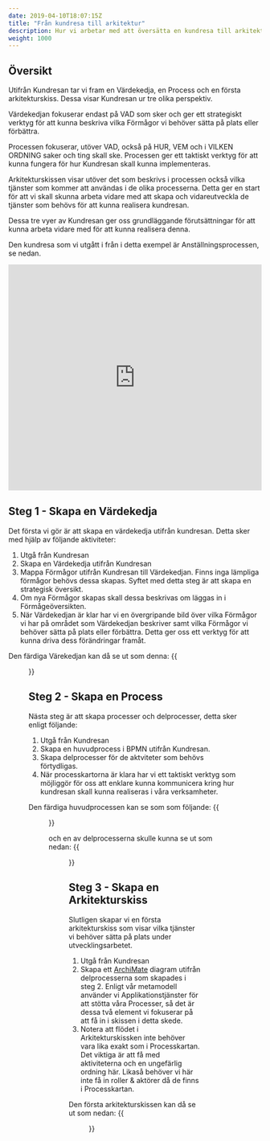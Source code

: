 ```yaml
---
date: 2019-04-10T18:07:15Z
title: "Från kundresa till arkitektur"
description: Hur vi arbetar med att översätta en kundresa till arkitektur
weight: 1000
---
```

## Översikt

Utifrån Kundresan tar vi fram en Värdekedja, en Process och en första arkitekturskiss. Dessa visar Kundresan ur tre olika perspektiv. 

Värdekedjan fokuserar endast på VAD som sker och ger ett strategiskt verktyg för att kunna beskriva vilka Förmågor vi behöver sätta på plats eller förbättra. 

Processen fokuserar, utöver VAD, också på HUR, VEM och i VILKEN ORDNING saker och ting skall ske. Processen ger ett taktiskt verktyg för att kunna fungera för hur Kundresan skall kunna implementeras.

Arkitekturskissen visar utöver det som beskrivs i processen också vilka tjänster som kommer att användas i de olika processerna. Detta ger en start för att vi skall skunna arbeta vidare med att skapa och vidareutveckla de tjänster som behövs för att kunna realisera kundresan.

Dessa tre vyer av Kundresan ger oss grundläggande förutsättningar för att kunna arbeta vidare med för att kunna realisera denna.

Den kundresa som vi utgått i från i detta exempel är Anställningsprocessen, se nedan.

<iframe style="border: none;" width="100%" height="450" src="https://www.figma.com/embed?embed_host=share&url=https%3A%2F%2Fwww.figma.com%2Fproto%2FN4WX0YHbF5TLa7f5CD389sOV%2FAnst%25C3%25A4llningsprocessen%3Fnode-id%3D0%253A1%26scaling%3Dmin-zoom" allowfullscreen></iframe>


## Steg 1 - Skapa en Värdekedja
Det första vi gör är att skapa en värdekedja utifrån kundresan. Detta sker med hjälp av följande aktiviteter:

1. Utgå från Kundresan
2. Skapa en Värdekedja utifrån Kundresan
3. Mappa Förmågor utifrån Kundresan till Värdekedjan. Finns inga lämpliga förmågor behövs dessa skapas. Syftet med detta steg är att skapa en strategisk översikt.  
4. Om nya Förmågor skapas skall dessa beskrivas om läggas in i Förmågeöversikten.
5. När Värdekedjan är klar har vi en övergripande bild över vilka Förmågor vi har på området som Värdekedjan beskriver samt vilka Förmågor vi behöver sätta på plats eller förbättra. Detta ger oss ett verktyg för att kunna driva dess förändringar framåt.

Den färdiga Värekedjan kan då se ut som denna:
{{<figure src="/images/metoder/fkta1.png" link="/images/metoder/fkta1.png" title="Från kundresa till arkitektur - Värdekedja exempel">}}

## Steg 2 - Skapa en Process
Nästa steg är att skapa processer och delprocesser, detta sker enligt följande:

1. Utgå från Kundresan
2. Skapa en huvudprocess i BPMN utifrån Kundresan.
3. Skapa delprocesser för de aktviteter som behövs förtydligas.
4. När processkartorna är klara har vi ett taktiskt verktyg som möjliggör för oss att enklare kunna kommunicera kring hur kundresan skall kunna realiseras i våra verksamheter.

Den färdiga huvudprocessen kan se som som följande:
{{<figure src="/images/metoder/fkta2.png" link="/images/metoder/fkta2.png" title="Från kundresa till arkitektur - Huvudprocess exempel">}}

och en av delprocesserna skulle kunna se ut som nedan:
{{<figure src="/images/metoder/fkta3.png" link="/images/metoder/fkta3.png" title="Från kundresa till arkitektur - Delprocess exempel">}}

## Steg 3 - Skapa en Arkitekturskiss
Slutligen skapar vi en första arkitekturskiss som visar vilka tjänster vi behöver sätta på plats under utvecklingsarbetet.

1. Utgå från Kundresan
2. Skapa ett [ArchiMate](https://design.regionhalland.se/verktyg/archimate/) diagram utifrån delprocesserna som skapades i steg 2. Enligt vår metamodell använder vi Applikationstjänster för att stötta våra Processer, så det är dessa två element vi fokuserar på att få in i skissen i detta skede.
3. Notera att flödet i Arkitekturskissken inte behöver vara lika exakt som i Processkartan. Det viktiga är att få med aktiviteterna och en ungefärlig ordning här. Likaså behöver vi här inte få in roller & aktörer då de finns i Processkartan.

Den första arkitekturskissen kan då se ut som nedan:
{{<figure src="/images/metoder/fkta4.png" link="/images/metoder/fkta4.png" title="Från kundresa till arkitektur - Arkitekturskiss exempel">}}







